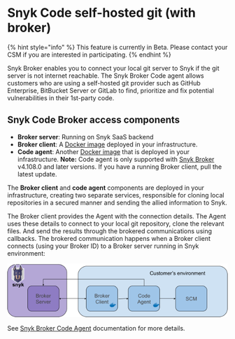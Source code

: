 # Snyk Code self-hosted git (with broker)

{% hint style="info" %}
This feature is currently in Beta. Please contact your CSM if you are interested in participating.
{% endhint %}

Snyk Broker enables you to connect your local git server to Snyk if the git server is not internet reachable. The Snyk Broker Code agent allows customers who are using a self-hosted git provider such as GitHub Enterprise, BitBucket Server or GitLab to find, prioritize and fix potential vulnerabilities in their 1st-party code.

## Snyk Code Broker access components

* **Broker server**: Running on Snyk SaaS backend
* **Broker client**: A [Docker image](https://hub.docker.com/r/snyk/broker/) deployed in your infrastructure.
* **Code agent**: Another [Docker image](https://hub.docker.com/r/snyk/code-agent/) that is deployed in your infrastructure. **Note:** Code agent is only supported with [Snyk Broker](https://docs.snyk.io/integrations/snyk-broker) v4.108.0 and later versions. If you have a running Broker client, pull the latest update.

The **Broker client** and **code agent** components are deployed in your infrastructure, creating two separate services, responsible for cloning local repositories in a secured manner and sending the allied information to Snyk.

The Broker client provides the Agent with the connection details. The Agent uses these details to connect to your local git repository, clone the relevant files. And send the results through the brokered communications using callbacks. The brokered communication happens when a Broker client connects (using your Broker ID) to a Broker server running in Snyk environment:

![](../../../.gitbook/assets/local-git.png)

See [Snyk Broker Code Agent](../../../features/integrations/snyk-broker/snyk-broker-code-agent.md) documentation for more details.
